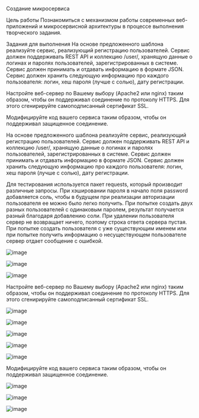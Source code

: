 Создание микросервиса

Цель работы
Познакомиться с механизмом работы современных веб-приложений и микросервисной архитектуры в процессе выполнения творческого задания.

Задания для выполнения
На основе предложенного шаблона реализуйте сервис, реализующий регистрацию пользователей. Сервис должен поддерживать REST API и коллекцию /user/, хранящую данные о логинах и паролях пользователей, зарегистрированных в системе. Сервис должен принимать и отдавать информацию в формате JSON. Сервис должен хранить следующую информацию про каждого пользователя: логин, хеш пароля (лучше с солью), дату регистрации.

Настройте веб-сервер по Вашему выбору (Apache2 или nginx) таким образом, чтобы он поддерживал соединение по протоколу HTTPS. Для этого сгенирируйте самоподписанный сертификат SSL.

Модифицируйте код вашего сервиса таким образом, чтобы он поддерживал защищенное соединение.

На основе предложенного шаблона реализуйте сервис, реализующий регистрацию пользователей. Сервис должен поддерживать REST API и коллекцию /user/, хранящую данные о логинах и паролях пользователей, зарегистрированных в системе. Сервис должен принимать и отдавать информацию в формате JSON. Сервис должен хранить следующую информацию про каждого пользователя: логин, хеш пароля (лучше с солью), дату регистрации.

Для тестирования используется пакет requests, который производит  различные запросы. При хэшировании пароля в начало поля password добавляется соль, чтобы в будущем при реализации авторизации пользователя ее можно было легко получить. При попытке создать двух разных пользователей с одинаковым паролем, результат получается разный благодаря добавлению соли. При удалении пользователя сервер не возвращает ничего, поэтому строка ответа сервера пустая. При попытке создать пользователя с уже существующим именем или при попытке получить информацию о несуществующем пользователе сервер отдает сообщение с ошибкой.

![image](https://user-images.githubusercontent.com/70269164/146627290-e9c08c6f-aab1-4447-a935-464202fdf360.png)

![image](https://user-images.githubusercontent.com/70269164/146627293-78581a10-4f32-4eb3-b6d8-5777a9cc8281.png)

![image](https://user-images.githubusercontent.com/70269164/146627295-0764de2a-5878-4c54-8093-3a3856b6117c.png)

Настройте веб-сервер по Вашему выбору (Apache2 или nginx) таким образом, чтобы он поддерживал соединение по протоколу HTTPS. Для этого сгенирируйте самоподписанный сертификат SSL.

![image](https://user-images.githubusercontent.com/92279258/146290831-bb514de3-89ca-41c9-9f7a-66f2763f9bd3.png)

![image](https://user-images.githubusercontent.com/92279258/146290698-c01a5e81-5c44-4b39-98fb-9ed4786d7f4d.png)

![image](https://user-images.githubusercontent.com/92279258/146290727-5c690bc7-50d8-4df0-8679-73ca19c33436.png)

![image](https://user-images.githubusercontent.com/92279258/146290894-821c01b6-406d-4096-aea4-8b0fce3979e7.png)

![image](https://user-images.githubusercontent.com/92279258/146290909-12e9f2cf-603e-4cda-92da-500ac8d75ae3.png)

Модифицируйте код вашего сервиса таким образом, чтобы он поддерживал защищенное соединение.

![image](https://user-images.githubusercontent.com/70269164/146627302-19cbd93b-5741-4f21-98c0-1c47ccb67b3f.png)

![image](https://user-images.githubusercontent.com/70269164/146627304-87ea3cb5-fd04-490b-a6c9-c9085c44e9d0.png)

![image](https://user-images.githubusercontent.com/92279258/146291050-8fefca3d-9bc3-4a0b-8c67-046615d02dca.png)



